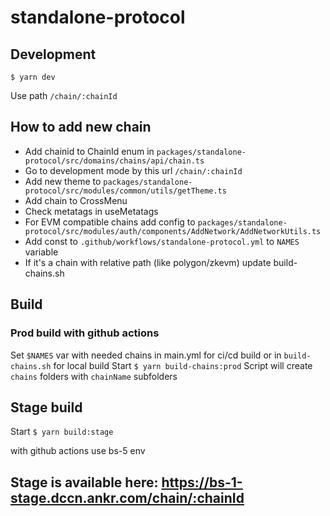 # standalone-protocol

## Development
`$ yarn dev`

Use path `/chain/:chainId`

## How to add new chain
- Add chainid to ChainId enum in `packages/standalone-protocol/src/domains/chains/api/chain.ts`
- Go to development mode by this url `/chain/:chainId`
- Add new theme to `packages/standalone-protocol/src/modules/common/utils/getTheme.ts`
- Add chain to CrossMenu
- Check metatags in useMetatags
- For EVM compatible chains add config to `packages/standalone-protocol/src/modules/auth/components/AddNetwork/AddNetworkUtils.ts`
- Add const to `.github/workflows/standalone-protocol.yml` to `NAMES` variable
- If it's a chain with relative path (like polygon/zkevm) update build-chains.sh


## Build
### Prod build with github actions
Set `$NAMES` var with needed chains in main.yml for ci/cd build or in `build-chains.sh` for local build
Start `$ yarn build-chains:prod`
Script will create `chains` folders with `chainName` subfolders


## Stage build
Start `$ yarn build:stage`

with github actions use bs-5 env

## Stage is available here: https://bs-1-stage.dccn.ankr.com/chain/:chainId
